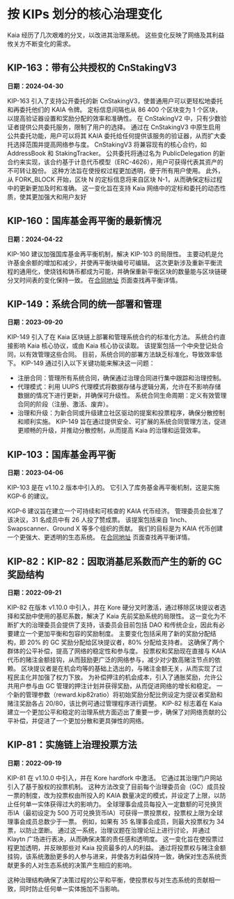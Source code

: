 # 按 KIPs 划分的核心治理变化

Kaia 经历了几次艰难的分叉，以改进其治理系统。 这些变化反映了网络及其利益攸关方不断变化的需求。

## KIP-163：带有公共授权的 CnStakingV3<a id="KIP-163"></a>

**日期：2024-04-30**

KIP-163 引入了支持公开委托的新 CnStakingV3，使普通用户可以更轻松地委托和再委托他们的 KAIA 令牌。 定标信息间隔也从 86 400 个区块变为 1 个区块，以提高验证器设置和奖励分配的效率和准确性。
在 CnStakingV2 中，只有少数验证者提供公共委托服务，限制了用户的选择。 通过在 CnStakingV3 中原生启用公共委托功能，用户可以将其 KAIA 委托给任何提供该服务的验证器，从而扩大委托选择范围并提高网络参与度。
CnStakingV3 将兼容现有的核心合约，如 AddressBook 和 StakingTracker。 公共委托将通过名为 PublicDelegation 的新合约来实现，该合约基于计息代币模型（ERC-4626），用户可获得代表其资产的不可转让股份。 这种方法旨在使授权过程更加透明，便于所有用户使用。
此外，从 FORK_BLOCK 开始，区块 N 的定标信息将来自区块 N-1，从而确保定标过程中的更新更加及时和准确。 这一变化旨在支持 Kaia 网络中的定标和委托的动态性质，使其更加强大和用户友好

## KIP-160：国库基金再平衡的最新情况<a id="KIP-160"></a>

**日期：2024-04-22**

KIP-160 建议加强国库基金再平衡机制，解决 KIP-103 的局限性。 主要动机是允许基金余额的增加和减少，并使再平衡块编号可编辑。 这次更新涉及重新平衡流程的通用化，使烧钱和铸币都成为可能，并确保重新平衡区块的数量能与区块链硬分叉时间表的变化保持一致。 在[合同地址](../../references/contract-addresses) 页面查找再平衡详情。

## KIP-149：系统合同的统一部署和管理<a id="KIP-149"></a>

**日期：2023-09-20**

KIP-149 引入了在 Kaia 区块链上部署和管理系统合约的标准化方法。 系统合约直接影响 Kaia 核心协议，或由 Kaia 核心协议读取。 该提案包括一个中央登记处合同，以有效管理这些合同。 目前，系统合同的部署方法缺乏标准化，导致效率低下。 KIP-149 通过引入以下关键功能来解决这一问题：

- 注册合同：管理所有系统合同，确保通过治理合同进行集中跟踪和治理控制。
- 代理模式：利用 UUPS 代理模式将数据存储与逻辑分离，允许在不影响存储数据的情况下进行更新，并确保可升级性。
  系统合同生命周期：定义有效管理合同的阶段（注册、激活、废弃）。
- 治理和升级：为新合同或升级建立社区驱动的提案和投票程序，确保分散控制和顺利实施。
  KIP-149 旨在通过提供安全、可扩展的系统合同管理方法，促进更顺畅的升级，并推动分散控制，从而提高 Kaia 的治理和运营效率。

## KIP-103：国库基金再平衡<a id="KIP-103"></a>

**日期：2023-04-06**

KIP-103 是在 v1.10.2 版本中引入的。 它引入了库务基金再平衡机制，这是实施 KGP-6 的建议。

KGP-6 建议旨在建立一个可持续和可核查的 KAIA 代币经济。 管理委员会批准了该决议，31 名成员中有 26 人投了赞成票。 该提案包括来自 1inch、Swapscanner、Ground X 等多个组织的贡献。 我们的目标是为 KAIA 代币创建一个更强大、更透明的生态系统。 在[合同地址](../../references/contract-addresses) 页面查找再平衡详情。

## KIP-82：KIP-82：因取消基尼系数而产生的新的 GC 奖励结构<a id="KIP-82"></a>

**日期：2022-09-21**

KIP-82 在版本 v1.10.0 中引入，并在 Kore 硬分叉时激活，通过移除区块提议者选择和奖励中使用的基尼系数，解决了 Kaia 先前奖励系统的局限性。 这一变化为不断扩大的治理委员会提供了支持，该委员会目前包括 DAO 和传统企业，因此有必要建立一个更加平衡和包容的奖励制度。
主要变化包括采用了新的奖励分配结构，即 20% 的 GC 奖励分配给区块提议者，80% 分配给支持者。 这确保了两个群体的公平补偿，提高了网络的稳定性和参与度。 投票权和奖励现在直接与 KAIA 代币的赌注金额挂钩，从而鼓励更广泛的网络参与，减少对少数高赌注节点的依赖。 区块提议者是在机会均等的基础上选出的，与赌注金额无关，从而实现了过程民主化并加强了权力下放。
为补偿押注的机会成本，引入了通胀奖励，允许公共用户参与由 GC 管理的押注计划并获得奖励，从而促进网络的增长和稳定。
一个新的管理参数（reward.kip82ratio）将初始奖励分配比例设定为提议者奖励和赌注奖励各占 20/80，该比例可通过管理程序进行调整。
KIP-82 标志着在 Kaia 建立一个更加公平和稳定的治理系统方面迈出了重要一步，确保了对网络贡献的公平补偿，并促进了一个更加分散和更具弹性的网络。

## KIP-81：实施链上治理投票方法<a id="KIP-81"></a>

**日期：2022-09-19**

KIP-81 在 v1.10.0 中引入，并在 Kore hardfork 中激活。 它通过其治理门户网站引入了基于股权的投票机制。 这种方法改变了目前每个治理委员会（GC）成员投一票的制度，改为投票权由所投入的 KAIA 数量决定的模式，并设定了上限，以防止任何单一实体获得过大的影响力。
全球理事会成员每投入一定数额的可兑换货币IA（最初设定为 500 万可兑换货币IA）可获得一票投票权，投票权上限为全球理事会成员总数少于一票。 例如，如果有 35 名理事会成员，则最大投票权为 34 票，以防止垄断。
通过这一系统，治理议题在治理论坛上进行讨论，并通过 Klaytn 广场进行表决，从而确保决策的责任感和透明度。
这一变化旨在使投票过程更加透明，并反映那些对 Kaia 投资最多的人的利益。 通过将投票权与赌注金额挂钩，该系统激励更多的人参与进来，并使各方利益保持一致，确保对生态系统贡献更多的人对生态系统的决策产生相应的影响。

这种治理结构确保了决策过程的公平和平衡，使投票权与对生态系统的贡献相一致，同时防止任何单一实体施加不当影响。
